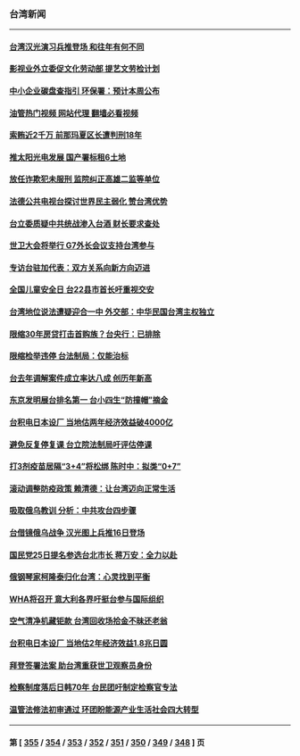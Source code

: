 ### 台湾新闻
---
#### [台湾汉光演习兵推登场 和往年有何不同](../../pages/ncid1349361/n13738591.md?05170045) 
#### [影视业外立委促文化劳动部 提艺文劳检计划](../../pages/ncid1349361/n13738568.md?05170045) 
#### [中小企业碳盘查指引 环保署：预计本周公布](../../pages/ncid1349361/n13738569.md?05170045) 
#### [油管热门视频 网站代理 翻墙必看视频](http://209.222.30.114:81/youtube.html?05170045)
#### [索贿近2千万 前那玛夏区长遭判刑18年](../../pages/ncid1349361/n13738576.md?05170045) 
#### [推太阳光电发展 国产署标租6土地](../../pages/ncid1349361/n13738577.md?05170045) 
#### [放任诈欺犯未服刑 监院纠正高雄二监等单位](../../pages/ncid1349361/n13738579.md?05170045) 
#### [法德公共电视台探讨世界民主弱化 赞台湾优势](../../pages/ncid1349361/n13738436.md?05170045) 
#### [台立委质疑中共统战渗入台酒 财长要求查处](../../pages/ncid1349361/n13738339.md?05170045) 
#### [世卫大会将举行 G7外长会议支持台湾参与](../../pages/ncid1349361/n13738027.md?05170045) 
#### [专访台驻加代表：双方关系向新方向迈进](../../pages/ncid1349361/n13737992.md?05170045) 
#### [全国儿童安全日 台22县市首长吁重视交安](../../pages/ncid1349361/n13737749.md?05170045) 
#### [台湾地位说法遭疑迎合一中 外交部：中华民国台湾主权独立](../../pages/ncid1349361/n13737784.md?05170045) 
#### [限缩30年房贷打击首购族？台央行：已排除](../../pages/ncid1349361/n13737748.md?05170045) 
#### [限缩检举违停 台法制局：仅能治标](../../pages/ncid1349361/n13737747.md?05170045) 
#### [台去年调解案件成立率达八成 创历年新高](../../pages/ncid1349361/n13737752.md?05170045) 
#### [东京发明展台排名第一 台小四生“防撞帽”摘金](../../pages/ncid1349361/n13737753.md?05170045) 
#### [台积电日本设厂 当地估两年经济效益破4000亿](../../pages/ncid1349361/n13737725.md?05170045) 
#### [避免反复停复课 台立院法制局吁评估停课](../../pages/ncid1349361/n13737711.md?05170045) 
#### [打3剂疫苗居隔“3+4”将松绑 陈时中：拟类“0+7”](../../pages/ncid1349361/n13737712.md?05170045) 
#### [滚动调整防疫政策 赖清德：让台湾迈向正常生活](../../pages/ncid1349361/n13737714.md?05170045) 
#### [吸取俄乌教训 分析：中共攻台四步骤](../../pages/ncid1349361/n13737682.md?05170045) 
#### [台借镜俄乌战争 汉光图上兵推16日登场](../../pages/ncid1349361/n13737645.md?05170045) 
#### [国民党25日提名参选台北市长 蒋万安：全力以赴](../../pages/ncid1349361/n13737625.md?05170045) 
#### [俄钢琴家柯隆泰归化台湾：心灵找到平衡](../../pages/ncid1349361/n13736535.md?05170045) 
#### [WHA将召开 意大利各界吁挺台参与国际组织](../../pages/ncid1349361/n13736522.md?05170045) 
#### [空气清净机藏钜款 台湾回收场拾金不昧还老翁](../../pages/ncid1349361/n13736543.md?05170045) 
#### [台积电日本设厂 当地估2年经济效益1.8兆日圆](../../pages/ncid1349361/n13736500.md?05170045) 
#### [拜登签署法案 助台湾重获世卫观察员身份](../../pages/ncid1349361/n13736367.md?05170045) 
#### [检察制度落后日韩70年 台民团吁制定检察官专法](../../pages/ncid1349361/n13735880.md?05170045) 
#### [温管法修法初审通过 环团盼能源产业生活社会四大转型](../../pages/ncid1349361/n13735852.md?05170045) 

---
#### 第 [ [355](./355.md?05170045) / [354](./354.md?05170045) / [353](./353.md?05170045) / [352](./352.md?05170045) / [351](./351.md?05170045) / [350](./350.md?05170045) / [349](./349.md?05170045) / [348](./348.md?05170045) ] 页
